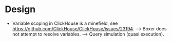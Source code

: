# Design
* Variable scoping in ClickHouse is a minefield, see https://github.com/ClickHouse/ClickHouse/issues/23194. --> Boxer does not attempt to resolve variables. --> Query simulation (quasi execution).